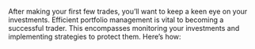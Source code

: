 After making your first few trades, you’ll want to keep a keen eye on your investments. Efficient portfolio management is vital to becoming a successful trader. This encompasses monitoring your investments and implementing strategies to protect them. Here’s how:

